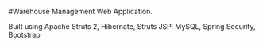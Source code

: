 #Warehouse Management Web Application.

Built using Apache Struts 2, Hibernate, Struts JSP. MySQL, Spring Security, Bootstrap
